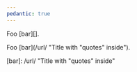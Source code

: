 ```yaml
---
pedantic: true
---
```


Foo [bar][].

Foo [bar](/url/ "Title with "quotes" inside").


  [bar]: /url/ "Title with "quotes" inside"
